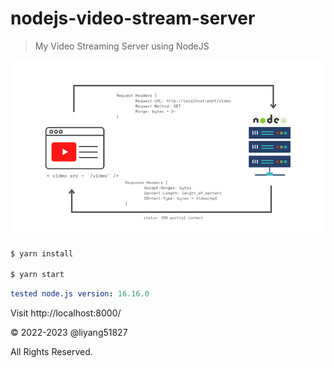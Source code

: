 # nodejs-video-stream-server

> My Video Streaming Server using NodeJS

![Workflow Diagram](diagram.png)

```bash
$ yarn install

$ yarn start
```

```yml
tested node.js version: 16.16.0
```

Visit http://localhost:8000/

&copy; 2022-2023 @liyang51827

All Rights Reserved.
